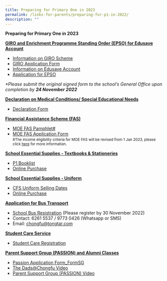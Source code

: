 ```yaml
---
title: Preparing for Primary One in 2023
permalink: /links-for-parents/preparing-for-p1-in-2022/
description: ""
---
```

**Preparing for Primary One in 2023**

<strong><u>GIRO and Enrichment Programme Standing Order (EPSO) for Edusave Account</u></strong>

*   [Information on GIRO Scheme](https://www.moe.gov.sg/financial-matters/fees?toggle-id=giro)
* [GIRO Application Form](https://chongfu.moe.edu.sg/wp-content/uploads/2022/10/GIRO-Application-Form-1.pdf)
*   [Information on Edusave Account](https://www.moe.gov.sg/financial-matters/edusave-account/usage-of-edusave-funds?toggle-id=moe-funded-schools)
*   [Application for EPSO](https://form.gov.sg/5be24a1bb3f842000fdc4e59)

 _*Please submit the original signed form to the school’s General Office upon completion by **24 November 2022**_
 
 **<u>Declaration on Medical Conditions/ Special Educational Needs</u>**
 * [Declaration Form](https://form.gov.sg/6350c016e765ca0012187d07)


**<u>Financial Assistance Scheme (FAS)</u>**

* [MOE FAS Pamphlet#](https://chongfu.moe.edu.sg/wp-content/uploads/2021/10/MOE_FAS_Pamphlet_2022.pdf)
* [MOE FAS Application Form](https://form.gov.sg/632432ba67747a0011d4a0cc)
<br><small>#The income eligibility criteria for MOE FAS will be revised from 1 Jan 2023, please click [here](https://www.moe.gov.sg/news/press-releases/20221014-more-than-10000-students-to-benefit-from-revised-income-criteria-for-moe-financial-assistance-schemes-and-increased-ite-bursary-quanta) for more information.</small>

**<u>School Essential Supplies - Textbooks & Stationeries</u>**

* [P1 Booklist](https://chongfu.moe.edu.sg/wp-content/uploads/2022/10/Primary-1-Booklist.pdf)
* [Online Purchase](https://www.pacificbookstores.com/public/)

**<u>School Essential Supplies - Uniform</u>**
* [CFS Uniform Selling Dates](https://chongfu.moe.edu.sg/wp-content/uploads/2022/10/Uniform_2022-Sales-Date.pdf)
* [Online Purchase](https://www.euniforms.com.sg/shop/product-category/primary-schools/cfps/)

**<u>Application for Bus Transport</u>**
*   [School Bus Resistration](https://www.tongtar.com) (Please register by 30 November 2022)
*   Contact: 6261 5537 / 9773 0426 (Whatsapp or SMS)
*   Email: chongfu@tongtar.com

**<u>Student Care Service</u>**
*  [Student Care Registration](https://chongfu.moe.edu.sg/wp-content/uploads/2022/10/Student-Care-Registration.pdf)

**<u>Parent Support Group (PASSION) and Alumni Classes</u>**

*   [Passion Application Form_FormSG](https://form.gov.sg/63479c95c42bfe00128d68be)
*   [The Dads@Chongfu Video](http://shorturl.at/cwF14)
*   [Parent Support Group (PASSION) Video](https://tinyurl.com/y6rhd9vy)